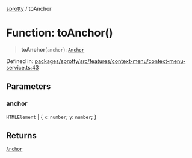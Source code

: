 
[sprotty](../globals) / toAnchor

# Function: toAnchor()

> **toAnchor**(`anchor`): [`Anchor`](../TypeAlias.Anchor)

Defined in: [packages/sprotty/src/features/context-menu/context-menu-service.ts:43](https://github.com/eclipse-sprotty/sprotty/blob/f9b2433481cc27a1ac0c92d525a92039ae7f6c76/packages/sprotty/src/features/context-menu/context-menu-service.ts#L43)

## Parameters

### anchor

`HTMLElement` | \{ `x`: `number`; `y`: `number`; \}

## Returns

[`Anchor`](../TypeAlias.Anchor)
